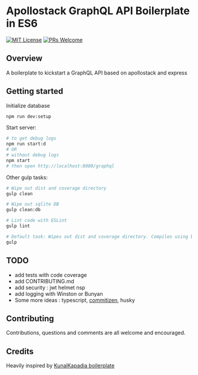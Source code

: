 # Apollostack GraphQL API Boilerplate in ES6
[![MIT License](https://img.shields.io/npm/l/stack-overflow-copy-paste.svg?style=flat-square)](http://opensource.org/licenses/MIT)
[![PRs Welcome](https://img.shields.io/badge/PRs-welcome-brightgreen.svg?style=flat-square)](http://makeapullrequest.com)

## Overview
A boilerplate to kickstart a GraphQL API based on apollostack and express

## Getting started

Initialize database
```sh
npm run dev:setup
```

Start server:
```sh
# to get debug logs
npm run start:d
# OR
# without debug logs
npm start
# then open http://localhost:8080/graphql
```

Other gulp tasks:
```sh
# Wipe out dist and coverage directory
gulp clean

# Wipe out sqlite DB
gulp clean:db

# Lint code with ESLint
gulp lint

# Default task: Wipes out dist and coverage directory. Compiles using babel.
gulp
```

## TODO
+ add tests with code coverage
+ add CONTRIBUTING.md
+ add security : jwt helmet nsp
+ add logging with Winston or Bunyan
+ Some more ideas : typescript, [commitizen](https://github.com/commitizen/cz-cli), husky



## Contributing
Contributions, questions and comments are all welcome and encouraged.


## Credits
Heavily inspired by [KunalKapadia boilerplate](https://github.com/KunalKapadia/express-mongoose-es6-rest-api/) 